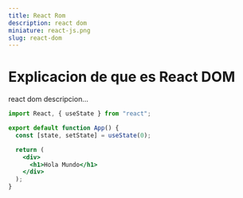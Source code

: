 ```yaml
---
title: React Rom
description: react dom
miniature: react-js.png
slug: react-dom
---
```


# Explicacion de que es React DOM

react dom descripcion...

```jsx
import React, { useState } from "react";

export default function App() {
  const [state, setState] = useState(0);

  return (
    <div>
      <h1>Hola Mundo</h1>
    </div>
  );
}
```
